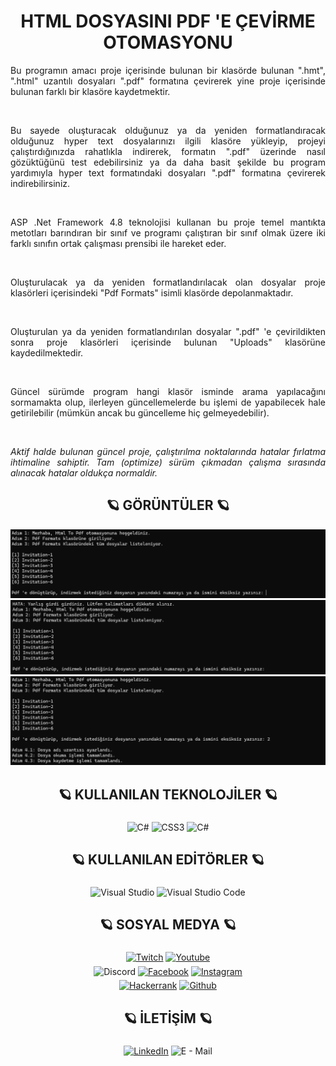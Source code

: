 <!-- Başlık -->
<div align = "center">
	<h1>
		HTML DOSYASINI PDF 'E ÇEVİRME OTOMASYONU
	</h1>
</div>

<!-- İlk Paragraf -->
<div align = "justify">
	<p>
        Bu programın amacı proje içerisinde bulunan bir klasörde bulunan ".hmt", ".html" uzantılı dosyaları ".pdf" formatına çevirerek yine proje içerisinde bulunan farklı bir klasöre kaydetmektir.
    </p>
        <br />
    <p>
        Bu sayede oluşturacak olduğunuz ya da yeniden formatlandıracak olduğunuz hyper text dosyalarınızı ilgili klasöre yükleyip, projeyi çalıştırdığınızda rahatlıkla indirerek, formatın ".pdf" üzerinde nasıl gözüktüğünü test edebilirsiniz ya da daha basit şekilde bu program yardımıyla hyper text formatındaki dosyaları ".pdf" formatına çevirerek indirebilirsiniz.
    </p>
        <br />
    <p>
        ASP .Net Framework 4.8 teknolojisi kullanan bu proje temel mantıkta metotları barındıran bir sınıf ve programı çalıştıran bir sınıf olmak üzere iki farklı sınıfın ortak çalışması prensibi ile hareket eder.
    </p>
		<br />
    <p>
        Oluşturulacak ya da yeniden formatlandırılacak olan dosyalar proje klasörleri içerisindeki "Pdf Formats" isimli klasörde depolanmaktadır. 
    </p>
        <br />
    <p>
        Oluşturulan ya da yeniden formatlandırılan dosyalar ".pdf" 'e çevirildikten sonra proje klasörleri içerisinde bulunan "Uploads" klasörüne kaydedilmektedir.
    </p>
        <br />
    <p>
        Güncel sürümde program hangi klasör isminde arama yapılacağını sormamakta olup, ilerleyen güncellemelerde bu işlemi de yapabilecek hale getirilebilir (mümkün ancak bu güncelleme hiç gelmeyedebilir).
    </p>
        <br />
	<p>
		<i>
			Aktif halde bulunan güncel proje, çalıştırılma noktalarında hatalar fırlatma ihtimaline sahiptir. Tam (optimize) sürüm çıkmadan çalışma sırasında alınacak hatalar oldukça
			normaldir.
		</i>
	</p>
</div>

<!-- Ara Paragraf ve Görseller -->
<div align = "center">
    <h2>🪐 GÖRÜNTÜLER 🪐</h2>
    <img style = "text-align: center;" alt = "goruntu-1" src = "/Images/goruntu-1.png">
    <img style = "text-align: center;" alt = "goruntu-2" src = "/Images/goruntu-2.png">
    <img style = "text-align: center;" alt = "goruntu-3" src = "/Images/goruntu-3.png">
</div>


<!-- İkinci Paragraf -->
<div align = "center">
	<h2>🪐 KULLANILAN TEKNOLOJİLER 🪐</h2>
</div>
<div align = "center">
	<a target = "_blank"><img alt = "C#" src = "https://img.shields.io/badge/-C%23-3776AB?style=flat-square&logo=c-sharp&logoColor=white" align = "middle" height = "25"></a>
	<a target = "_blank"><img alt = "CSS3" src = "https://img.shields.io/badge/-CSS-3776AB?style=flat-square&logo=css3&logoColor=white" align = "middle" height = "25"></a>
	<a target = "_blank"><img alt = "C#" src = "https://img.shields.io/badge/-HTML%205-3776AB?style=flat-square&logo=html5&logoColor=white" align = "middle" height = "25"></a>
</div>

<!-- Üçüncü Paragraf -->
<div align = "center">
	<h2>🪐 KULLANILAN EDİTÖRLER 🪐</h2>
</div>
<div align = "center">
	<a target = "_blank"><img alt = "Visual Studio" src = "https://img.shields.io/badge/-Visual%20Studio-3776AB?style=flat-square&logo=visual-studio&logoColor=white" align = "middle" height = "25"></a>
	<a target = "_blank"><img alt = "Visual Studio Code" src = "https://img.shields.io/badge/-Visual%20Studio%20Code-3776AB?style=flat-square&logo=visual-studio-code&logoColor=white" align = "middle" height = "25"></a>
</div>

<!-- Dördüncü Paragraf -->
<div align = "center">
	<h2>🪐 SOSYAL MEDYA 🪐</h2>
</div>
<div align = "center">
	<a href = "https://www.twitch.tv/deofhell" target = "_blank"><img alt = "Twitch" src = "https://img.shields.io/badge/-Twitch-3776AB?style=flat-square&logo=twitch&logoColor=white" align = "middle" height = "25"></a>
	<a href = "https://www.youtube.com/@headclef" target = "_blank"><img alt = "Youtube" src = "https://img.shields.io/badge/-Youtube-3776AB?style=flat-square&logo=youtube&logoColor=white" align = "middle" height = "25"></a>
</div>
<div align = "center">
	<a target = "_blank"><img alt = "Discord" src = "https://img.shields.io/badge/-headclef%239871-3776AB?style=flat-square&logo=discord&logoColor=white" align = "middle" height = "25"></a>
	<a href = "https://www.facebook.com/headcleFT/" target = "_blank"><img alt = "Facebook" src = "https://img.shields.io/badge/-Facebook-3776AB?style=flat-square&logo=facebook&logoColor=white" align = "middle" height = "25"></a>
	<a href = "https://www.instagram.com/headclef/" target = "_blank"><img alt = "Instagram" src = "https://img.shields.io/badge/-Instagram-3776AB?style=flat-square&logo=instagram&logoColor=white" align = "middle" height = "25"></a>
</div>
<div align = "center">
	<a href = "https://www.hackerrank.com/elbisetakim" target = "_blank"><img alt = "Hackerrank" src = "https://img.shields.io/badge/-Hackerrank-3776AB?style=flat-square&logo=hackerrank&logoColor=white" align = "middle" height = "25"></a>
	<a href = "https://github.com/headclef" target = "_blank"><img alt = "Github" src = "https://img.shields.io/badge/-Github-3776AB?style=flat-square&logo=github&logoColor=white" align = "middle" height = "25"></a>
</div>

<!-- Beşinci Paragraf -->
<div align = "center">
	<h2>🪐 İLETİŞİM 🪐</h2>
</div>
<div align = "center">
	<a href = "https://www.linkedin.com/in/furkantural" target = "_blank"><img alt = "LinkedIn" src = "https://img.shields.io/badge/-LinkedIn-3776AB?style=flat-square&logo=Linkedin&logoColor=white" align = "middle" height = "25"></a>
	<a target = "_blank"><img alt = "E - Mail" src= "https://img.shields.io/badge/-furkanturalofficial@outlook.com-3776AB?style=flat-square&logo=microsoft-outlook&logoColor=white" align = "middle" height = "25"></a>
</div>